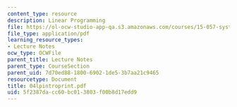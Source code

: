 ```yaml
---
content_type: resource
description: Linear Programming
file: https://ol-ocw-studio-app-qa.s3.amazonaws.com/courses/15-057-systems-optimization-spring-2003/5f2387dacc60bc013803f00b8d17edd9_04lpintroprint.pdf
file_type: application/pdf
learning_resource_types:
- Lecture Notes
ocw_type: OCWFile
parent_title: Lecture Notes
parent_type: CourseSection
parent_uid: 7d70ed88-1800-6902-1de5-3b7aa21c9465
resourcetype: Document
title: 04lpintroprint.pdf
uid: 5f2387da-cc60-bc01-3803-f00b8d17edd9
---
```

